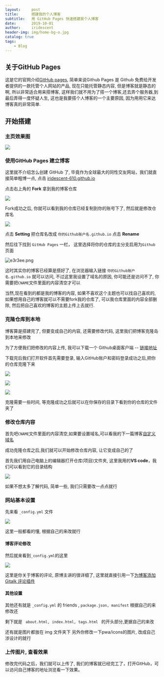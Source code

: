 ```yaml
---
layout:     post
title:      搭建我的个人博客
subtitle:   用 GitHub Pages 快速搭建我个人博客
date:       2019-10-01
author:     iridescent
header-img: img/home-bg-o.jpg
catalog: true
tags:
    - Blog
---
```


## 关于GitHub Pages

这是它的官网介绍[GitHub pages](https://pages.github.com), 简单来说Github Pages 是 Github 免费给开发者提供的一款托管个人网站的产品, 现在只能托管静态内容, 但是博客就是静态的啊, 所以非常适合用来搭博客, 这样我们就不用为了搭一个博客,还去弄个服务器,到最后弄得一度怀疑人生, 这也是我要搭个人博客的一个主要原因, 因为用用它来达博客真的非常简单.

## 开始搭建

### 主页效果图

![](https://i.loli.net/2020/04/16/d9ECpF8fmgjoNnb.png)

### 使用GitHub Pages 建立博客

这里就不介绍怎么创建 GitHub 了, 毕竟作为全球最大的同性交友网站，我们就直接简单粗博一点, 点击 [iridescent-610.github.io]( https://github.com/iridescent-610/iridescent-610.github.io )

点击右上角的 **Fork** 拿到我的博客仓库

![]( https://i.loli.net/2020/04/16/NxnRLIABCQyP3SG.png )

Fork成功之后, 你就可以看到我的仓库已经复制到你的账号下了, 然后就是修改仓库名

![](https://i.loli.net/2020/04/16/kOxXn29aJGLSIbZ.png )

点击 **Setting** 把仓库名改成 <code>你的Github账户名.github.io</code> 点击 **Rename**

然后往下找到 `GitHub Pages` 一栏， 这里选择将你的仓库的主分支启用为`Github`页面

![e3r3ee.png](https://s2.ax1x.com/2019/07/29/e3r3ee.png)

这时其实你的博客已经算是撘好了, 在浏览器输入链接 <code>你的Github账户名.github.io</code> 就可以访问, 不过这里我设置了域名的原因, 你可能还是访问不了, 你需要把`CNAME`文件里面的内容清空才可以

当然,现在看到的都是我的博客的内容, 如果不喜欢这个主题也可以找自己喜欢的, 如果想用自己的博客就可以不需要fork我的仓库了, 可以我仓库里面的内容全部删除, 然后把自己喜欢的博客的主题上传上去就行.

### 克隆仓库到本地

博客算是搭建完了, 但要变成自己的内容, 还需要修改代码, 这里我们把博客克隆岛到本地来修改

为了方便我们把修改的内容上传, 我可以下载一个 Github桌面客户端 -- [链接地址](https://desktop.github.com/)

下载完后我们打开软件首先需要登录, 输入GitHub账户和密码登录成功之后,把你的仓库克隆下来

![](http://bolg-images.oss-cn-shenzhen.aliyuncs.com/18-10-4/15607742.jpg)

![](http://bolg-images.oss-cn-shenzhen.aliyuncs.com/18-10-4/84197339.jpg)

![](https://i.loli.net/2020/04/16/cKvog3EqRn89WrS.png)

克隆需要一些时间, 等克隆成功之后就可以在你保存的目录下看到你的仓库的文件夹了

### 修改仓库内容

首先吧`CNAME`文件里面的内容清空,如果要设置域名,可以看我的下一篇博客[自定义域名]( [http://liuyilin.top/2019/10/06/%E8%87%AA%E5%AE%9A%E4%B9%89%E5%8D%9A%E5%AE%A2%E5%9F%9F%E5%90%8D/](http://liuyilin.top/2019/10/06/自定义博客域名/) )

成功克隆仓库之后,我们就可以开始修改仓库内容, 让它变成自己的了

首先我们用自己电脑上的编辑器打开仓库(项目)文件夹, 这里我用的**VS code**，我们可以看到它的目录结构

![](https://i.loli.net/2020/04/16/I86ql5uBJ7ixNKP.png)

如果不想太多了解代码, 简单一些, 我们只需要改一点点就行

### 网站基本设置

先来看 <code>_config.yml</code> 文件

![](https://i.loli.net/2020/04/16/BaIixt5fNO8Fyp2.png)

这里一般都看的懂, 根据自己的来改就行

####  博客评论修改

然后就来看到<code>_config.yml</code>的这里

![](https://i.loli.net/2020/04/16/dBVla2LHXGM5D9g.png)

这里是你关于博客的评论, 原博主讲的很详细了, 这里就直接引用一下[为博客添加 Gitalk 评论插件](https://www.jianshu.com/p/78c64d07124d)

#### 其他设置

其他还有就是 <code>_config.yml</code> 的 friends , <code>package.json, manifest</code> 根据自己的来修改还

剩下就是 <code> about.html, index.html, tags.html </code> 的开头部分,更据自己的来改

还有就是图片都放在 img 文件夹下 另外你修改一下pwa/icons的图片, 改成自己涉设计的就行

### 上传图片, 查看效果

修改完代码之后，我们就可以上传了, 我们的博客就已经完工了，打开GitHub，可以访问自己博客的地址浏览看一下效果。
